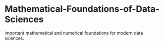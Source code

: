 # Mathematical-Foundations-of-Data-Sciences
important mathematical and numerical foundations for modern data sciences.
